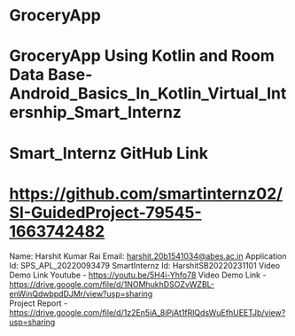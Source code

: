# GroceryApp
# GroceryApp Using Kotlin and Room Data Base- Android_Basics_In_Kotlin_Virtual_Intersnhip_Smart_Internz

# Smart_Internz GitHub Link
# https://github.com/smartinternz02/SI-GuidedProject-79545-1663742482

Name: Harshit Kumar Rai
Email: harshit.20b1541034@abes.ac.in
Application Id: SPS_APL_20220093479
SmartInternz Id: HarshitSB20220231101
Video Demo Link Youtube - https://youtu.be/5H4i-Yhfo78
Video Demo Link - https://drive.google.com/file/d/1NOMhukhDSOZvWZBL-enWinQdwbpdDJMr/view?usp=sharing      
Project Report - https://drive.google.com/file/d/1z2En5jA_8iPjAt1fRlQdsWuEfhUEETJb/view?usp=sharing
